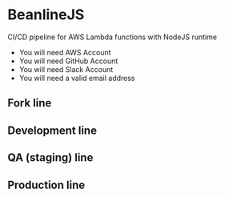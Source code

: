 # BeanlineJS
CI/CD pipeline for AWS Lambda functions with NodeJS runtime

* You will need AWS Account
* You will need GitHub Account
* You will need Slack Account
* You will need a valid email address

## Fork line

## Development line

## QA (staging) line

## Production line
